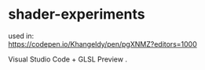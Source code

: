 # shader-experiments

used in:  
https://codepen.io/Khangeldy/pen/pgXNMZ?editors=1000 

Visual Studio Code + GLSL Preview . 
